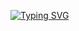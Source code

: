 <a href="https://git.io/typing-svg"><img src="https://readme-typing-svg.demolab.com?font=Fira+Code&pause=1000&color=6DDCCF&background=FF52BC00&width=630&lines=something+to+do.+someone+to+love.+something+to+hope+for." alt="Typing SVG" /></a>
